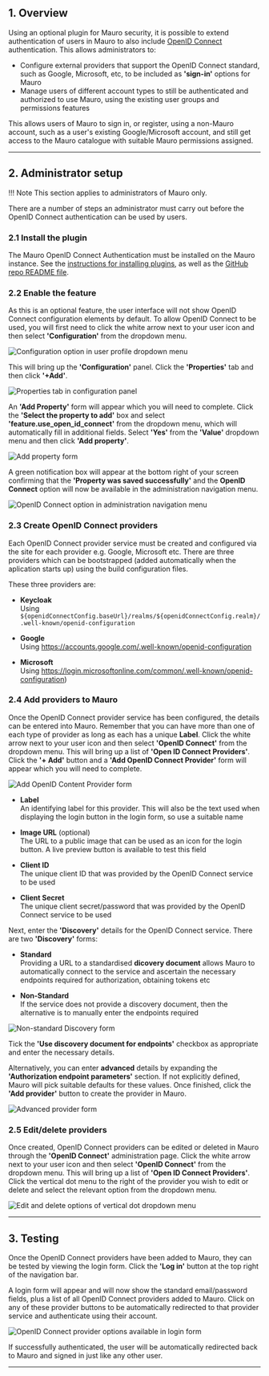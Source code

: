 
## 1. Overview

Using an optional plugin for Mauro security, it is possible to extend authentication of users in Mauro to also include [OpenID Connect](https://openid.net/) authentication. This allows administrators to:

* Configure external providers that support the OpenID Connect standard, such as Google, Microsoft, etc, to be included as **'sign-in'** options for Mauro
* Manage users of different account types to still be authenticated and authorized to use Mauro, using the existing user groups and permissions features

This allows users of Mauro to sign in, or register, using a non-Mauro account, such as a user's existing Google/Microsoft account, and still get access to the Mauro catalogue with suitable Mauro permissions assigned.

---

## 2. Administrator setup

!!! Note
	This section applies to administrators of Mauro only.

There are a number of steps an administrator must carry out before the OpenID Connect authentication can be used by users.

### 2.1 Install the plugin

The Mauro OpenID Connect Authentication must be installed on the Mauro instance. See the [instructions for installing plugins](https://maurodatamapper.github.io/installing/docker/#additional-backend-plugins), as well as the [GitHub repo README file](https://github.com/MauroDataMapper-Plugins/mdm-plugin-authentication-openid-connect).

### 2.2 Enable the feature

As this is an optional feature, the user interface will not show OpenID Connect configuration elements by default. To allow OpenID Connect to be used, you will first need to click the white arrow next to your user icon and then select **'Configuration'** from the dropdown menu.

![Configuration option in user profile dropdown menu](../../user-guides/digital-object-identifiers/user-profile-configuration.png)

This will bring up the **'Configuration'** panel. Click the **'Properties'** tab and then click **'+Add'**.

![Properties tab in configuration panel](../../user-guides/digital-object-identifiers/properties-configuration-panel.png)

An **'Add Property'** form will appear which you will need to complete. Click the **'Select the property to add'** box and select **'feature.use_open_id_connect'** from the dropdown menu, which will automatically fill in additional fields. Select **'Yes'** from the **'Value'** dropdown menu and then click **'Add property'**.

![Add property form](add-property.png)

A green notification box will appear at the bottom right of your screen confirming that the **'Property was saved successfully'** and the **OpenID Connect** option will now be available in the administration navigation menu.

![OpenID Connect option in administration navigation menu](openid-connect-navigation-menu.png)

### 2.3 Create OpenID Connect providers

Each OpenID Connect provider service must be created and configured via the site for each provider e.g. Google, Microsoft etc. There are three providers which can be bootstrapped (added automatically when the aplication starts up) using the build configuration files.

These three providers are: 

* **Keycloak**  
	Using `${openidConnectConfig.baseUrl}/realms/${openidConnectConfig.realm}/.well-known/openid-configuration`
	
* **Google**  
	Using https://accounts.google.com/.well-known/openid-configuration
	
* **Microsoft**  
	Using https://login.microsoftonline.com/common/.well-known/openid-configuration)

### 2.4 Add providers to Mauro

Once the OpenID Connect provider service has been configured, the details can be entered into Mauro. Remember that you can have more than one of each type of provider as long as each has a unique **Label**. Click the white arrow next to your user icon and then select **'OpenID Connect'** from the dropdown menu. This will bring up a list of **'Open ID Connect Providers'**. Click the **'+ Add'** button and a **'Add OpenID Connect Provider'** form will appear which you will need to complete. 

![Add OpenID Content Provider form](add-openid-provider.png)

* **Label**  
	An identifying label for this provider. This will also be the text used when displaying the login button in the login form, so use a suitable name

* **Image URL** (optional)  
	The URL to a public image that can be used as an icon for the login button.
	A live preview button is available to test this field

* **Client ID**  
	The unique client ID that was provided by the OpenID Connect service to be used

* **Client Secret**  
	The unique client secret/password that was provided by the OpenID Connect service to be used

Next, enter the **'Discovery'** details for the OpenID Connect service. There are two **'Discovery'** forms:

* **Standard**  
	Providing a URL to a standardised **dicovery document** allows Mauro to automatically connect to the service and ascertain the necessary endpoints required for authorization, obtaining tokens etc

* **Non-Standard**  
	If the service does not provide a discovery document, then the alternative is to manually enter the endpoints required
	
![Non-standard Discovery form](discovery-non-standard.png)

Tick the **'Use discovery document for endpoints'** checkbox as appropriate and enter the necessary details.

Alternatively, you can enter **advanced** details by expanding the **'Authorization endpoint parameters'** section. If not explicitly defined, Mauro will pick suitable defaults for these values. Once finished, click the **'Add provider'** button to create the provider in Mauro.

![Advanced provider form](advanced-provider-form.png)

### 2.5 Edit/delete providers

Once created, OpenID Connect providers can be edited or deleted in Mauro through the **'OpenID Connect'** administration page. Click the white arrow next to your user icon and then select **'OpenID Connect'** from the dropdown menu. This will bring up a list of **'Open ID Connect Providers'**. Click the vertical dot menu to the right of the provider you wish to edit or delete and select the relevant option from the dropdown menu. 

![Edit and delete options of vertical dot dropdown menu](edit-providers.png)

---

## 3. Testing

Once the OpenID Connect providers have been added to Mauro, they can be tested by viewing the login form. Click the **'Log in'** button at the top right of the navigation bar.

A login form will appear and will now show the standard email/password fields, plus a list of all OpenID Connect providers added to Mauro. Click on any of these provider buttons to be automatically redirected to that provider service and authenticate using their account.

![OpenID Connect provider options available in login form](new-login-form.png)

If successfully authenticated, the user will be automatically redirected back to Mauro and signed in just like any other user.

---